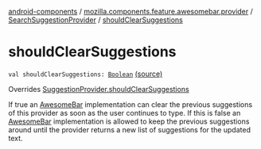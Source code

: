 [android-components](../../index.md) / [mozilla.components.feature.awesomebar.provider](../index.md) / [SearchSuggestionProvider](index.md) / [shouldClearSuggestions](./should-clear-suggestions.md)

# shouldClearSuggestions

`val shouldClearSuggestions: `[`Boolean`](https://kotlinlang.org/api/latest/jvm/stdlib/kotlin/-boolean/index.html) [(source)](https://github.com/mozilla-mobile/android-components/blob/master/components/feature/awesomebar/src/main/java/mozilla/components/feature/awesomebar/provider/SearchSuggestionProvider.kt#L186)

Overrides [SuggestionProvider.shouldClearSuggestions](../../mozilla.components.concept.awesomebar/-awesome-bar/-suggestion-provider/should-clear-suggestions.md)

If true an [AwesomeBar](../../mozilla.components.concept.awesomebar/-awesome-bar/index.md) implementation can clear the previous suggestions of this provider as soon as the
user continues to type. If this is false an [AwesomeBar](../../mozilla.components.concept.awesomebar/-awesome-bar/index.md) implementation is allowed to keep the previous
suggestions around until the provider returns a new list of suggestions for the updated text.

